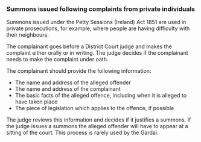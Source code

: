 ###  Summons issued following complaints from private individuals

Summons issued under the Petty Sessions (Ireland) Act 1851 are used in private
prosecutions, for example, where people are having difficulty with their
neighbours.

The complainant goes before a District Court judge and makes the complaint
either orally or in writing. The judge decides if the complainant needs to
make the complaint under oath.

The complainant should provide the following information:

  * The name and address of the alleged offender 
  * The name and address of the complainant 
  * The basic facts of the alleged offence, including when it is alleged to have taken place 
  * The piece of legislation which applies to the offence, if possible 

The judge reviews this information and decides if it justifies a summons. If
the judge issues a summons the alleged offender will have to appear at a
sitting of the court. This process is rarely used by the Gardaí.
